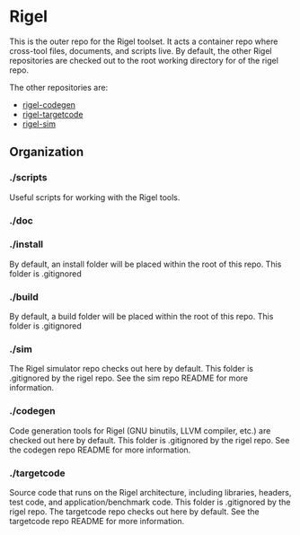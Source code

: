 Rigel
=====

This is the outer repo for the Rigel toolset.
It acts a container repo where cross-tool files, documents, and scripts live.
By default, the other Rigel repositories are checked out to 
the root working directory for of the rigel repo.

The other repositories are:

* [rigel-codegen](https://github.com/rigelproject/rigel-codegen)
* [rigel-targetcode](https://github.com/rigelproject/rigel-targetcode)
* [rigel-sim](https://github.com/rigelproject/rigel-sim)

Organization
------------

### ./scripts

Useful scripts for working with the Rigel tools.

### ./doc

### ./install

By default, an install folder will be placed within the root of this repo. 
This folder is .gitignored

### ./build

By default, a build folder will be placed within the root of this repo. 
This folder is .gitignored

### ./sim

The Rigel simulator repo checks out here by default. 
This folder is .gitignored by the rigel repo.
See the sim repo README for more information.

### ./codegen

Code generation tools for Rigel (GNU binutils, LLVM compiler, etc.)
are checked out here by default.
This folder is .gitignored by the rigel repo.
See the codegen repo README for more information.

### ./targetcode

Source code that runs on the Rigel architecture, including libraries,
headers, test code, and application/benchmark code.
This folder is .gitignored by the rigel repo.
The targetcode repo checks out here by default.
See the targetcode repo README for more information.
